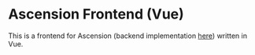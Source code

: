# Ascension Frontend (Vue)

This is a frontend for Ascension (backend implementation [here](https://github.com/thehellbean/ascension-backend)) written in Vue.
